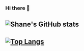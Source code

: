 ### Hi there 👋

![Shane's GitHub stats](https://github-readme-stats.vercel.app/api?username=shaneyoung91)
-
[![Top Langs](https://github-readme-stats.vercel.app/api/top-langs/?username=shaneyoung91&layout=donut)](https://github.com/anuraghazra/github-readme-stats)
-

